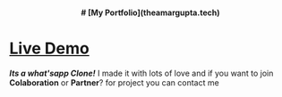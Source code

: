 <h4 align="center">
# [My Portfolio](theamargupta.tech)
</h4>

# [Live Demo](https://amar-whastappv2o.netlify.app/)

**_Its a what'sapp Clone!_** I made it with lots of love and if you want to join
**Colaboration** or **Partner**? for project you can contact me

<!--
**_Module authors!_** Tired of making up your readme format every time you
write it? Do you just want consistent readmes pre-populated with your module's
name, description and license without worrying about the structure every time?

--- -->

